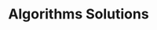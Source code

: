 ---
layout: tag-list
type: tag
title: Algorithms Solutions
slug: algorithmsolutions
category: devlog
sidebar: true
order: 1
description: >
   알고리즘 문제 풀이 기록
---